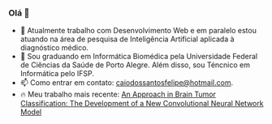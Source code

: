 ### Olá 👋

- 🔭 Atualmente trabalho com Desenvolvimento Web e em paralelo estou atuando na área de pesquisa de Inteligência Artificial aplicada à diagnóstico médico.
- 🌱 Sou graduando em Informática Biomédica pela Universidade Federal de Ciências da Saúde de Porto Alegre. Além disso, sou Téncnico em Informática pelo IFSP.
- 📫 Como entrar em contato: caiodossantosfelipe@hotmail.com.
- 🔥 Meu trabalho mais recente: [An Approach in Brain Tumor Classification: The Development of a New Convolutional Neural Network Model](https://doi.org/10.5753/eniac.2023.233530)
